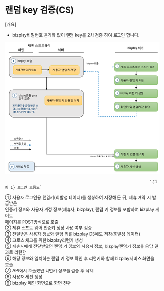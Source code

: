# 랜덤 key 검증\(CS\)

\[개요\]  
 - bizplay비밀번호 동기화 없이 랜덤 key를 2차 검증 하여 로그인 합니다.

![](../../.gitbook/assets/image%20%2841%29.png)

                                                                      `{그림 1} 로그인 흐름도`    

   ① 사용자 로그인용 랜덤키\(희발성 데이터\)를 생성하여 저장해 둔 뒤, 제휴 계약 시 발급받은   
      인증키 정보와 사용자 계정 정보\(제휴사, bizplay\), 랜덤 키 정보를 포함하여 bizplay 게이트   
      페이지를 POST방식으로 호출  
   ② 제휴 소프트 웨어 인증키 정상 사용 여부 검증  
   ③ 전달받은 사용자 정보와 랜덤 키를 bizplay DB에도 저장\(희발성 데이터\)  
   ④ 크로스 체크를 위한 bizplay리턴키 생성  
   ⑤ 제휴사에게 전달받았던 랜덤 키 정보와 사용자 정보, bizplay랜덤키 정보를 응답 결과로 리턴함  
   ⑥ 해당 정보와 일치하는 랜덤 키 정보 확인 후 리턴키와 함께 bizplay서비스 화면을 호출  
   ⑦ API에서 호출했던 리턴키 정보를 검증 후 삭제  
   ⑧ 사용자 세션 생성  
   ⑨ bizplay 메인 화면으로 화면 전환

